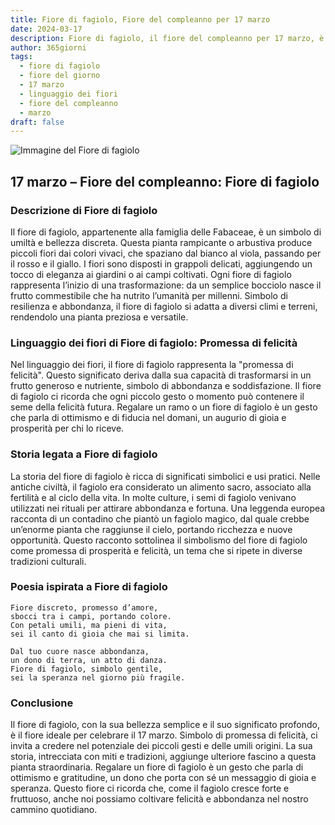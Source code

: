 ```yaml
---
title: Fiore di fagiolo, Fiore del compleanno per 17 marzo
date: 2024-03-17
description: Fiore di fagiolo, il fiore del compleanno per 17 marzo, è il simbolo di Promessa di felicità. Scopri il suo significato unico, le storie affascinanti e la poesia che celebra la sua bellezza.
author: 365giorni
tags:
  - fiore di fagiolo
  - fiore del giorno
  - 17 marzo
  - linguaggio dei fiori
  - fiore del compleanno
  - marzo
draft: false
---
```


![Immagine del Fiore di fagiolo](https://cdn.pixabay.com/photo/2023/09/26/08/25/helmet-bean-8276784_1280.jpg)

## 17 marzo – Fiore del compleanno: Fiore di fagiolo

### Descrizione di Fiore di fagiolo

Il fiore di fagiolo, appartenente alla famiglia delle Fabaceae, è un simbolo di umiltà e bellezza discreta. Questa pianta rampicante o arbustiva produce piccoli fiori dai colori vivaci, che spaziano dal bianco al viola, passando per il rosso e il giallo. I fiori sono disposti in grappoli delicati, aggiungendo un tocco di eleganza ai giardini o ai campi coltivati. Ogni fiore di fagiolo rappresenta l’inizio di una trasformazione: da un semplice bocciolo nasce il frutto commestibile che ha nutrito l’umanità per millenni. Simbolo di resilienza e abbondanza, il fiore di fagiolo si adatta a diversi climi e terreni, rendendolo una pianta preziosa e versatile.

### Linguaggio dei fiori di Fiore di fagiolo: Promessa di felicità

Nel linguaggio dei fiori, il fiore di fagiolo rappresenta la "promessa di felicità". Questo significato deriva dalla sua capacità di trasformarsi in un frutto generoso e nutriente, simbolo di abbondanza e soddisfazione. Il fiore di fagiolo ci ricorda che ogni piccolo gesto o momento può contenere il seme della felicità futura. Regalare un ramo o un fiore di fagiolo è un gesto che parla di ottimismo e di fiducia nel domani, un augurio di gioia e prosperità per chi lo riceve.

### Storia legata a Fiore di fagiolo

La storia del fiore di fagiolo è ricca di significati simbolici e usi pratici. Nelle antiche civiltà, il fagiolo era considerato un alimento sacro, associato alla fertilità e al ciclo della vita. In molte culture, i semi di fagiolo venivano utilizzati nei rituali per attirare abbondanza e fortuna. Una leggenda europea racconta di un contadino che piantò un fagiolo magico, dal quale crebbe un’enorme pianta che raggiunse il cielo, portando ricchezza e nuove opportunità. Questo racconto sottolinea il simbolismo del fiore di fagiolo come promessa di prosperità e felicità, un tema che si ripete in diverse tradizioni culturali.

### Poesia ispirata a Fiore di fagiolo

```
Fiore discreto, promesso d’amore,  
sbocci tra i campi, portando colore.  
Con petali umili, ma pieni di vita,  
sei il canto di gioia che mai si limita.  

Dal tuo cuore nasce abbondanza,  
un dono di terra, un atto di danza.  
Fiore di fagiolo, simbolo gentile,  
sei la speranza nel giorno più fragile.  
```

### Conclusione

Il fiore di fagiolo, con la sua bellezza semplice e il suo significato profondo, è il fiore ideale per celebrare il 17 marzo. Simbolo di promessa di felicità, ci invita a credere nel potenziale dei piccoli gesti e delle umili origini. La sua storia, intrecciata con miti e tradizioni, aggiunge ulteriore fascino a questa pianta straordinaria. Regalare un fiore di fagiolo è un gesto che parla di ottimismo e gratitudine, un dono che porta con sé un messaggio di gioia e speranza. Questo fiore ci ricorda che, come il fagiolo cresce forte e fruttuoso, anche noi possiamo coltivare felicità e abbondanza nel nostro cammino quotidiano.